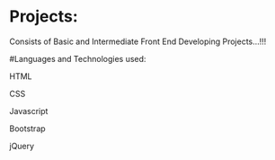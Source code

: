 # Projects:
Consists of Basic and Intermediate Front End Developing Projects...!!!

#Languages and Technologies used:

HTML

CSS

Javascript

Bootstrap

jQuery

